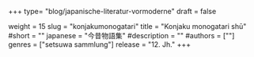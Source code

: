 +++
type= "blog/japanische-literatur-vormoderne"
draft = false

weight = 15
slug = "konjakumonogatari"
title = "Konjaku monogatari shū"
#short = ""
japanese = "今昔物語集"
#description = ""
#authors = [""]
genres = ["setsuwa sammlung"]
release = "12. Jh."
+++

